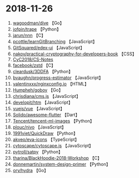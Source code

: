 # 2018-11-26

1. [wagoodman/dive](https://github.com/wagoodman/dive) 【Go】
2. [jofpin/trape](https://github.com/jofpin/trape) 【Python】
3. [jarun/nnn](https://github.com/jarun/nnn) 【C】
4. [pcottle/learnGitBranching](https://github.com/pcottle/learnGitBranching) 【JavaScript】
5. [GitSquared/edex-ui](https://github.com/GitSquared/edex-ui) 【JavaScript】
6. [nakov/practical-cryptography-for-developers-book](https://github.com/nakov/practical-cryptography-for-developers-book) 【CSS】
7. [CyC2018/CS-Notes](https://github.com/CyC2018/CS-Notes) 
8. [facebook/zstd](https://github.com/facebook/zstd) 【C】
9. [cleardusk/3DDFA](https://github.com/cleardusk/3DDFA) 【Python】
10. [bvaughn/progress-estimator](https://github.com/bvaughn/progress-estimator) 【JavaScript】
11. [valentinxxx/nginxconfig.io](https://github.com/valentinxxx/nginxconfig.io) 【HTML】
12. [Humpheh/goboy](https://github.com/Humpheh/goboy) 【Go】
13. [chrisdiana/cms.js](https://github.com/chrisdiana/cms.js) 【JavaScript】
14. [developit/htm](https://github.com/developit/htm) 【JavaScript】
15. [vuejs/vue](https://github.com/vuejs/vue) 【JavaScript】
16. [Solido/awesome-flutter](https://github.com/Solido/awesome-flutter) 【Dart】
17. [Tencent/tencent-ml-images](https://github.com/Tencent/tencent-ml-images) 【Python】
18. [plouc/nivo](https://github.com/plouc/nivo) 【JavaScript】
19. [1991viet/QuickDraw](https://github.com/1991viet/QuickDraw) 【Python】
20. [akveo/eva-icons](https://github.com/akveo/eva-icons) 【TypeScript】
21. [cytoscape/cytoscape.js](https://github.com/cytoscape/cytoscape.js) 【JavaScript】
22. [pytroll/satpy](https://github.com/pytroll/satpy) 【Python】
23. [tharina/BlackHoodie-2018-Workshop](https://github.com/tharina/BlackHoodie-2018-Workshop) 【C】
24. [donnemartin/system-design-primer](https://github.com/donnemartin/system-design-primer) 【Python】
25. [ory/hydra](https://github.com/ory/hydra) 【Go】

